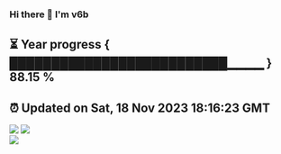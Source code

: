 ### Hi there 👋  I'm v6b  
⏳ Year progress { ██████████████████████████▁▁▁▁ } 88.15 %
---
⏰ Updated on Sat, 18 Nov 2023 18:16:23 GMT
---
![](https://github-readme-stats.vercel.app/api?username=v6b&bg_color=30,e96443,904e95&title_color=fff&text_color=fff&layout=compact)
![](https://github-readme-stats.vercel.app/api/top-langs/?username=v6b&layout=compact&bg_color=30,e96443,904e95&title_color=fff&text_color=fff)  
![](https://gcore.jsdelivr.net/gh/v6b/v6b@main/assets/github-contribution-grid-snake.svg)

